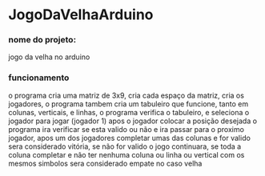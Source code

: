 # JogoDaVelhaArduino
### nome do projeto: 
jogo da velha no arduino

### **funcionamento**
o programa cria uma matriz de 3x9, cria cada espaço da matriz, cria os jogadores, o programa tambem cria um tabuleiro que funcione, tanto em colunas, verticais, e linhas, o programa verifica 
o tabuleiro, e seleciona o jogador para jogar (jogador 1) apos o jogador colocar a posição desejada o programa ira verificar se esta valido ou não e ira passar para o proximo jogador,
apos um dos jogadores completar umas das colunas e for valido sera considerado vitória, se não for valido o jogo continuara, se toda a coluna completar e não ter nenhuma coluna ou linha ou vertical com os mesmos simbolos sera considerado empate no caso velha
